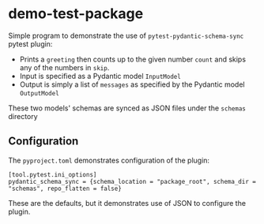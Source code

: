 # demo-test-package

Simple program to demonstrate the use of `pytest-pydantic-schema-sync` pytest plugin:

- Prints a `greeting` then counts up to the given number `count` and skips any of the numbers in `skip`.
- Input is specified as a Pydantic model `InputModel`
- Output is simply a list of `messages` as specified by the Pydantic model `OutputModel`

These two models' schemas are synced as JSON files under the `schemas` directory

## Configuration

The `pyproject.toml` demonstrates configuration of the plugin:

```
[tool.pytest.ini_options]
pydantic_schema_sync = {schema_location = "package_root", schema_dir = "schemas", repo_flatten = false}
```

These are the defaults, but it demonstrates use of JSON to configure the plugin.
